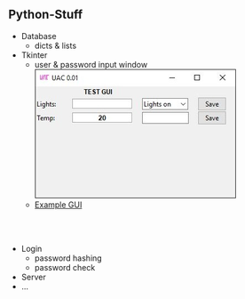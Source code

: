 ## Python-Stuff

- Database
  - dicts & lists
- Tkinter
  - user & password input window
   ![gui](https://github.com/dse-bits/Python-Stuff/blob/main/window.JPG)
  - [Example GUI](https://github.com/dse-bits/Python-Stuff/blob/main/gui_dash.py)
 ```python
  
  
  ```




- Login
  - password hashing
  - password check
- Server
- ...
